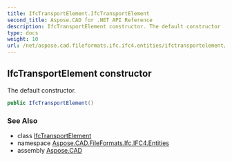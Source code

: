 ```yaml
---
title: IfcTransportElement.IfcTransportElement
second_title: Aspose.CAD for .NET API Reference
description: IfcTransportElement constructor. The default constructor
type: docs
weight: 10
url: /net/aspose.cad.fileformats.ifc.ifc4.entities/ifctransportelement/ifctransportelement/
---
```

## IfcTransportElement constructor

The default constructor.

```csharp
public IfcTransportElement()
```

### See Also

* class [IfcTransportElement](../)
* namespace [Aspose.CAD.FileFormats.Ifc.IFC4.Entities](../../ifctransportelement/)
* assembly [Aspose.CAD](../../../)


